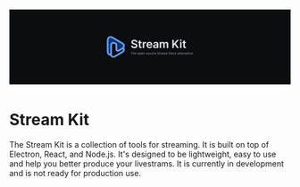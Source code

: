 # ![Stream Kit logo image](/.github/assets/cover.png)

# Stream Kit

The Stream Kit is a collection of tools for streaming. It is built on top of Electron, React, and Node.js. It's designed to be lightweight, easy to use and help you better produce your livestrams. It is currently in development and is not ready for production use.
